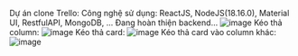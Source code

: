 Dự án clone Trello:
Công nghệ sử dụng: ReactJS, NodeJS(18.16.0), Material UI, RestfulAPI, MongoDB, ...
Đang hoàn thiện backend...
![image](https://github.com/user-attachments/assets/061f2620-b888-416c-a03b-ec2eda2ccfe2)
Kéo thả column:
![image](https://github.com/user-attachments/assets/dc7abe3f-ce95-4ed3-a764-754eb45dc8b7)
Kéo thả card:
![image](https://github.com/user-attachments/assets/c12ecaed-2e42-4776-a323-55ff871bc0ae)
Kéo thả card vào column khác:
![image](https://github.com/user-attachments/assets/91a8bd3b-beaf-48c4-8328-e8bbb4b7111c)




